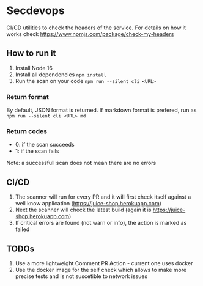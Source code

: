 # Secdevops

CI/CD utilities to check the headers of the service. For details on how it works check https://www.npmjs.com/package/check-my-headers 

## How to run it

1. Install Node 16
1. Install all dependencies `npm install`
1. Run the scan on your code `npm run --silent cli <URL>`

### Return format
By default, JSON format is returned. If markdown format is prefered, run as `npm run --silent cli <URL> md`

### Return codes
- 0: if the scan succeeds
- 1: if the scan fails

Note: a successfull scan does not mean there are no errors

## CI/CD
1. The scanner will run for every PR and it will first check itself against a well know application (https://juice-shop.herokuapp.com)
1. Next the scanner will check the latest build (again it is https://juice-shop.herokuapp.com)
1. If critical errors are found (not warn or info), the action is marked as failed

## TODOs
1. Use a more lightweight Comment PR Action - current one uses docker
1. Use the docker image for the self check which allows to make more precise tests and is not suscetible to network issues

